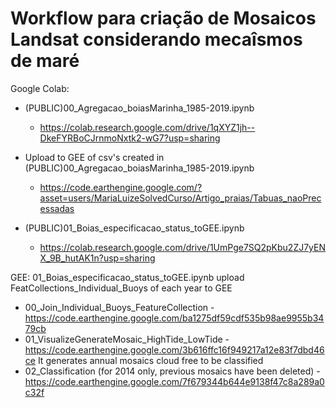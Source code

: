 # Workflow para criação de Mosaicos Landsat considerando mecaîsmos de maré


Google Colab:
* (PUBLIC)00_Agregacao_boiasMarinha_1985-2019.ipynb
	- https://colab.research.google.com/drive/1qXYZ1jh--DkeFYRBoCJrnmoNxtk2-wG7?usp=sharing

* Upload to GEE of csv's created in (PUBLIC)00_Agregacao_boiasMarinha_1985-2019.ipynb
	- https://code.earthengine.google.com/?asset=users/MariaLuizeSolvedCurso/Artigo_praias/Tabuas_naoPrecessadas

* (PUBLIC)01_Boias_especificacao_status_toGEE.ipynb 
	- https://colab.research.google.com/drive/1UmPge7SQ2pKbu2ZJ7yENX_9B_hutAK1n?usp=sharing

GEE:
01_Boias_especificacao_status_toGEE.ipynb upload FeatCollections_Individual_Buoys of each year to GEE
* 00_Join_Individual_Buoys_FeatureCollection
	-https://code.earthengine.google.com/ba1275df59cdf535b98ae9955b3479cb
* 01_VisualizeGenerateMosaic_HighTide_LowTide
	-https://code.earthengine.google.com/3b616ffc16f949217a12e83f7dbd46ce
	It generates annual mosaics cloud free to be classified
* 02_Classification (for 2014 only, previous mosaics have been deleted)
	-https://code.earthengine.google.com/7f679344b644e9138f47c8a289a0c32f
